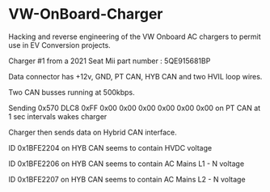 # VW-OnBoard-Charger
Hacking and reverse engineering of the VW Onboard AC chargers to permit use in EV Conversion projects.

Charger #1 from a 2021 Seat Mii part number : 5QE915681BP

Data connector has +12v, GND, PT CAN, HYB CAN and two HVIL loop wires.

Two CAN busses running at 500kbps.

Sending 0x570 DLC8 0xFF 0x00 0x00 0x00 0x00 0x00 0x00 on PT CAN at 1 sec intervals wakes charger

Charger then sends data on Hybrid CAN interface.

ID 0x1BFE2204 on HYB CAN seems to contain HVDC voltage

ID 0x1BFE2206 on HYB CAN seems to contain AC Mains L1 - N voltage

ID 0x1BFE2207 on HYB CAN seems to contain AC Mains L2 - N voltage



